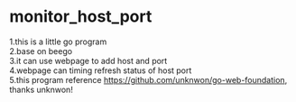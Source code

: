 # monitor_host_port
1.this is a little go program  
2.base on beego  
3.it can use webpage to add host and port  
4.webpage can timing refresh status of host port  
5.this program reference https://github.com/unknwon/go-web-foundation, thanks unknwon!  
